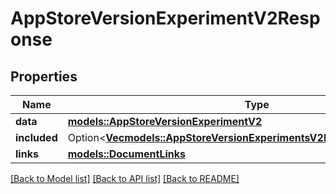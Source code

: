 # AppStoreVersionExperimentV2Response

## Properties

Name | Type | Description | Notes
------------ | ------------- | ------------- | -------------
**data** | [**models::AppStoreVersionExperimentV2**](AppStoreVersionExperimentV2.md) |  | 
**included** | Option<[**Vec<models::AppStoreVersionExperimentsV2ResponseIncludedInner>**](AppStoreVersionExperimentsV2Response_included_inner.md)> |  | [optional]
**links** | [**models::DocumentLinks**](DocumentLinks.md) |  | 

[[Back to Model list]](../README.md#documentation-for-models) [[Back to API list]](../README.md#documentation-for-api-endpoints) [[Back to README]](../README.md)


